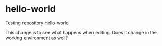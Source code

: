 # hello-world
Testing repository hello-world

This change is to see what happens when editing. Does it change in the working environment as well?
